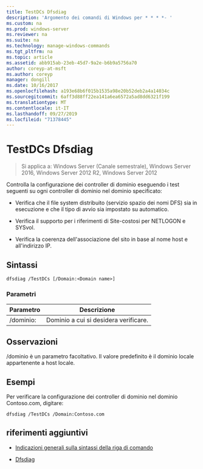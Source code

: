 ```yaml
---
title: TestDCs Dfsdiag
description: 'Argomento dei comandi di Windows per * * * *- '
ms.custom: na
ms.prod: windows-server
ms.reviewer: na
ms.suite: na
ms.technology: manage-windows-commands
ms.tgt_pltfrm: na
ms.topic: article
ms.assetid: abb915ab-23eb-45d7-9a2e-b6b9a5756a70
author: coreyp-at-msft
ms.author: coreyp
manager: dongill
ms.date: 10/16/2017
ms.openlocfilehash: a193e68b6f015b1535a98e20b52deb2a4a14034c
ms.sourcegitcommit: 6aff3d88ff22ea141a6ea6572a5ad8dd6321f199
ms.translationtype: MT
ms.contentlocale: it-IT
ms.lasthandoff: 09/27/2019
ms.locfileid: "71378445"
---
```

# <a name="dfsdiag-testdcs"></a>TestDCs Dfsdiag

>Si applica a: Windows Server (Canale semestrale), Windows Server 2016, Windows Server 2012 R2, Windows Server 2012

Controlla la configurazione dei controller di dominio eseguendo i test seguenti su ogni controller di dominio nel dominio specificato:  
  
-   Verifica che il file system distribuito \(servizio spazio dei nomi DFS\) sia in esecuzione e che il tipo di avvio sia impostato su automatico.  
  
-   Verifica il supporto per i riferimenti di Site\-costosi per NETLOGON e SYSvol.  
  
-   Verifica la coerenza dell'associazione del sito in base al nome host e all'indirizzo IP.  
  
  
  
## <a name="syntax"></a>Sintassi  
  
```  
dfsdiag /TestDCs [/Domain:<Domain name>]  
```  
  
### <a name="parameters"></a>Parametri  
  
|Parametro|Descrizione|  
|-------|--------|  
|\/dominio:<Domain name>|Dominio a cui si desidera verificare.|  
  
## <a name="remarks"></a>Osservazioni  
\/dominio è un parametro facoltativo. Il valore predefinito è il dominio locale appartenente a host locale.  
  
## <a name="BKMK_Examples"></a>Esempi  
Per verificare la configurazione dei controller di dominio nel dominio Contoso.com, digitare:  
  
```  
dfsdiag /TestDCs /Domain:Contoso.com  
```  
  
## <a name="additional-references"></a>riferimenti aggiuntivi  
  
-   [Indicazioni generali sulla sintassi della riga di comando](command-line-syntax-key.md)  
  
-   [Dfsdiag](dfsdiag.md)  
  

